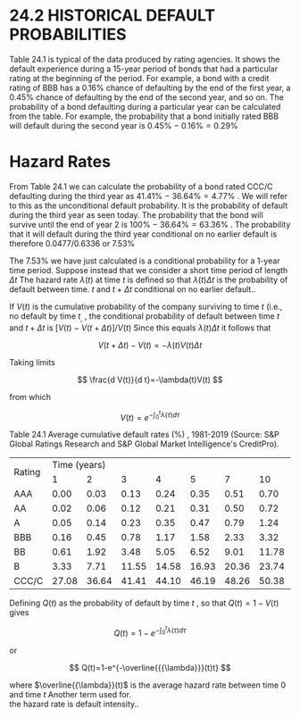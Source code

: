 # 24.2  HISTORICAL DEFAULT PROBABILITIES  

Table 24.1 is typical of the data produced by rating agencies. It shows the default experience during a 15-year period of bonds that had a particular rating at the beginning of the period. For example, a bond with a credit rating of BBB has a $0.16\%$ chance of defaulting by the end of the first year, a $0.45\%$ chance of defaulting by the end of the second year, and so on. The probability of a bond defaulting during a particular year can be calculated from the table. For example, the probability that a bond initially rated BBB will default during the second year is $0.45\%\mathrm{~-~}0.16\%=0.29\%$  

# Hazard Rates  

From Table 24.1 we can calculate the probability of a bond rated CCC/C defaulting during the third year as $41.41\%\:-\:36.64\%=4.77\%$ . We will refer to this as the unconditional default probability. It is the probability of default during the third year as seen today. The probability that the bond will survive until the end of year 2 is $100\%\:-\:36.64\%=63.36\%$ . The probability that it will default during the third year conditional on no earlier default is therefore $0.0477/0.6336$ or $7.53\%$  

The $7.53\%$ we have just calculated is a conditional probability for a 1-year time period. Suppose instead that we consider a short time period of length $\Delta t$ The hazard rate $\lambda(t)$ at time $t$ is defined so that $\lambda(t)\Delta t$ is the probability of default between time. $t$ and $t+\Delta t$ conditional on no earlier default..  

If $V(t)$ is the cumulative probability of the company surviving to time $t$ (i.e., no default by time $t_{,}$ , the conditional probability of default between time $t$ and $t+\Delta t$ is $[V(t)~-~V(t+\Delta t)]/V(t)$ Since this equals $\lambda(t)\Delta t_{}$ it follows that  

$$
V(t+\Delta t)-V(t)=-\lambda(t)V(t)\Delta t
$$  

Taking limits  

$$
\frac{d V(t)}{d t}=-\lambda(t)V(t)
$$  

from which  

$$
V(t)=e^{-\int_{0}^{t}\lambda(\tau)d\tau}
$$  

Table 24.1 Average cumulative default rates $(\%)$ , 1981-2019 (Source: S&P Global Ratings Research and S&P Global Market Intelligence's CreditPro).   


<html><body><table><tr><td rowspan="2">Rating</td><td colspan="8">Time (years)</td></tr><tr><td>1</td><td>2</td><td>3</td><td>4</td><td>5</td><td>7</td><td>10</td><td>15</td></tr><tr><td>AAA</td><td>0.00</td><td>0.03</td><td>0.13</td><td>0.24</td><td>0.35</td><td>0.51</td><td>0.70</td><td>0.91</td></tr><tr><td>AA</td><td>0.02</td><td>0.06</td><td>0.12</td><td>0.21</td><td>0.31</td><td>0.50</td><td>0.72</td><td>1.02</td></tr><tr><td>A</td><td>0.05</td><td>0.14</td><td>0.23</td><td>0.35</td><td>0.47</td><td>0.79</td><td>1.24</td><td>1.89</td></tr><tr><td>BBB</td><td>0.16</td><td>0.45</td><td>0.78</td><td>1.17</td><td>1.58</td><td>2.33</td><td>3.32</td><td>4.69</td></tr><tr><td>BB</td><td>0.61</td><td>1.92</td><td>3.48</td><td>5.05</td><td>6.52</td><td>9.01</td><td>11.78</td><td>14.67</td></tr><tr><td>B</td><td>3.33</td><td>7.71</td><td>11.55</td><td>14.58</td><td>16.93</td><td>20.36</td><td>23.74</td><td>27.12</td></tr><tr><td>CCC/C</td><td>27.08</td><td>36.64</td><td>41.41</td><td>44.10</td><td>46.19</td><td>48.26</td><td>50.38</td><td>52.59</td></tr></table></body></html>  

Defining $Q(t)$ as the probability of default by time $t$ , so that $Q(t)=1-V(t)$ gives  

$$
Q(t)=1-e^{-\int_{0}^{t}\lambda(\tau)d\tau}
$$  

or  

$$
Q(t)=1-e^{-\overline{{{\lambda}}}(t)t}
$$  

where $\overline{{\lambda}}(t)$ is the average hazard rate between time 0 and time $t$ Another term used for.   
the hazard rate is default intensity..  
